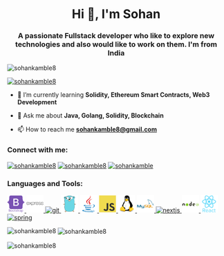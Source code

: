 <h1 align="center">Hi 👋, I'm Sohan</h1>
<h3 align="center">A passionate Fullstack developer who like to explore new technologies and also would like to work on them. I'm from India</h3>

<p align="left"> <img src="https://komarev.com/ghpvc/?username=sohankamble8&label=Profile%20views&color=0e75b6&style=flat" alt="sohankamble8" /> </p>

<p align="left"> <a href="https://twitter.com/sohankamble8" target="blank"><img src="https://img.shields.io/twitter/follow/sohankamble8?logo=twitter&style=for-the-badge" alt="sohankamble8" /></a> </p>

- 🌱 I’m currently learning **Solidity, Ethereum Smart Contracts, Web3 Development**

- 💬 Ask me about **Java, Golang, Solidity, Blockchain**

- 📫 How to reach me **sohankamble8@gmail.com**

<h3 align="left">Connect with me:</h3>
<p align="left">
<a href="https://twitter.com/sohankamble8" target="blank"><img align="center" src="https://raw.githubusercontent.com/rahuldkjain/github-profile-readme-generator/master/src/images/icons/Social/twitter.svg" alt="sohankamble8" height="30" width="40" /></a>
<a href="https://linkedin.com/in/sohankamble8" target="blank"><img align="center" src="https://raw.githubusercontent.com/rahuldkjain/github-profile-readme-generator/master/src/images/icons/Social/linked-in-alt.svg" alt="sohankamble8" height="30" width="40" /></a>
<a href="https://www.leetcode.com/sohankamble" target="blank"><img align="center" src="https://raw.githubusercontent.com/rahuldkjain/github-profile-readme-generator/master/src/images/icons/Social/leet-code.svg" alt="sohankamble" height="30" width="40" /></a>
</p>

<h3 align="left">Languages and Tools:</h3>
<p align="left"> <a href="https://getbootstrap.com" target="_blank" rel="noreferrer"> <img src="https://raw.githubusercontent.com/devicons/devicon/master/icons/bootstrap/bootstrap-plain-wordmark.svg" alt="bootstrap" width="40" height="40"/> </a> <a href="https://expressjs.com" target="_blank" rel="noreferrer"> <img src="https://raw.githubusercontent.com/devicons/devicon/master/icons/express/express-original-wordmark.svg" alt="express" width="40" height="40"/> </a> <a href="https://git-scm.com/" target="_blank" rel="noreferrer"> <img src="https://www.vectorlogo.zone/logos/git-scm/git-scm-icon.svg" alt="git" width="40" height="40"/> </a> <a href="https://golang.org" target="_blank" rel="noreferrer"> <img src="https://raw.githubusercontent.com/devicons/devicon/master/icons/go/go-original.svg" alt="go" width="40" height="40"/> </a> <a href="https://www.java.com" target="_blank" rel="noreferrer"> <img src="https://raw.githubusercontent.com/devicons/devicon/master/icons/java/java-original.svg" alt="java" width="40" height="40"/> </a> <a href="https://developer.mozilla.org/en-US/docs/Web/JavaScript" target="_blank" rel="noreferrer"> <img src="https://raw.githubusercontent.com/devicons/devicon/master/icons/javascript/javascript-original.svg" alt="javascript" width="40" height="40"/> </a> <a href="https://www.linux.org/" target="_blank" rel="noreferrer"> <img src="https://raw.githubusercontent.com/devicons/devicon/master/icons/linux/linux-original.svg" alt="linux" width="40" height="40"/> </a> <a href="https://www.mysql.com/" target="_blank" rel="noreferrer"> <img src="https://raw.githubusercontent.com/devicons/devicon/master/icons/mysql/mysql-original-wordmark.svg" alt="mysql" width="40" height="40"/> </a> <a href="https://nextjs.org/" target="_blank" rel="noreferrer"> <img src="https://cdn.worldvectorlogo.com/logos/nextjs-2.svg" alt="nextjs" width="40" height="40"/> </a> <a href="https://nodejs.org" target="_blank" rel="noreferrer"> <img src="https://raw.githubusercontent.com/devicons/devicon/master/icons/nodejs/nodejs-original-wordmark.svg" alt="nodejs" width="40" height="40"/> </a> <a href="https://reactjs.org/" target="_blank" rel="noreferrer"> <img src="https://raw.githubusercontent.com/devicons/devicon/master/icons/react/react-original-wordmark.svg" alt="react" width="40" height="40"/> </a> <a href="https://spring.io/" target="_blank" rel="noreferrer"> <img src="https://www.vectorlogo.zone/logos/springio/springio-icon.svg" alt="spring" width="40" height="40"/> </a> </p>

<p><img align="left" src="https://github-readme-stats.vercel.app/api/top-langs?username=sohankamble8&langs_count=8&show_icons=true&locale=en&layout=compact&text_bold=true&bg_color=ffdde1,ee9ca7,ffdde1&title_color=000084" alt="sohankamble8" /></p>

<p>&nbsp;<img align="center" src="https://github-readme-stats.vercel.app/api?username=sohankamble8&show_icons=true&locale=en&bg_color=ffafbd,ffc3a0,ffafbd&title_color=000084" alt="sohankamble8" /></p>

<p><img align="center" src="https://github-readme-streak-stats.herokuapp.com/?user=sohankamble8&" alt="sohankamble8" /></p>
